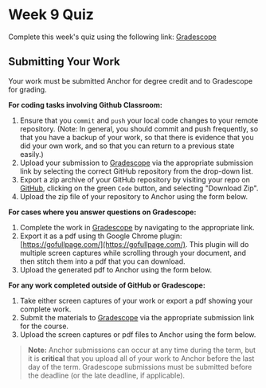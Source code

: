 <!--meta exposure: initial -->
<!--meta assessmentFormat: ProblemSet -->
<!--meta submissionVia: GradeScope -->
<!--meta instructionType: specific -->
<!--meta submissionFormatFlexibility: no -->
<!--meta submissionTopicFlexibility: no -->
<!--meta rubricAvailable: no -->
<!--meta rubricShared: no -->
<!--meta groupWork: no -->
<!--meta automatedGrading: 100 -->
<!--meta studentInstructionsLink: /assignments/week_9_quiz.pdf -->
<!--meta topics:  -->

# Week 9 Quiz

Complete this week's quiz using the following link: [Gradescope](/assignments/week_9_quiz.pdf)

## Submitting Your Work

Your work must be submitted Anchor for degree credit and to Gradescope for grading.

**For coding tasks involving Github Classroom:**

1. Ensure that you `commit` and `push` your local code changes to your remote repository.  (Note: In general, you should
   commit and push frequently, so that you have a backup of your work, so that there is evidence that you did your own
   work, and so that you can return to a previous state easily.)
2. Upload your submission to [Gradescope](https://www.gradescope.com) via the appropriate submission link by selecting
   the correct GitHub repository from the drop-down list.
3. Export a zip archive of your GitHub repository by visiting your repo on [GitHub](https://www.github.com), clicking on
   the green `Code` button, and selecting "Download Zip".
4. Upload the zip file of your repository to Anchor using the form below.

**For cases where you answer questions on Gradescope:**

1. Complete the work in [Gradescope](https://www.gradescope.com) by navigating to the appropriate link.
2. Export it as a pdf using th Google Chrome plugin: [https://gofullpage.com/](https://gofullpage.com/).  This plugin
   will do multiple screen captures while scrolling through your document, and then stitch them into a pdf that you can
   download.
3. Upload the generated pdf to Anchor using the form below.

**For any work completed outside of GitHub or Gradescope:**

1. Take either screen captures of your work or export a pdf showing your complete work.
2. Submit the materials to [Gradescope](https://www.gradescope.com) via the appropriate submission link for the course.
3. Upload the screen captures or pdf files to Anchor using the form below.

> **Note:** Anchor submissions can occur at any time during the term, but it is **critical** that you upload all of your
> work to Anchor before the last day of the term.  Gradescope submissions must be submitted before the deadline (or the
> late deadline, if applicable).
